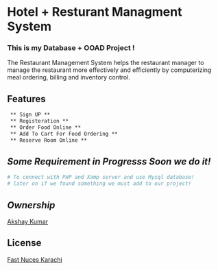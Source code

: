 # Hotel + Resturant Managment System 


### This is my Database + OOAD Project !
The Restaurant Management System helps the restaurant manager to manage the restaurant more effectively and efficiently by computerizing meal ordering, billing and inventory control.

## Features 

```markdown
 ** Sign UP **
 ** Registeration **
 ** Order Food Online ** 
 ** Add To Cart For Food Ordering **
 ** Reserve Room Online **

```
## *Some Requirement in Progresss Soon we do it!*
```bash
# To connect with PHP and Xamp server and use Mysql database!
# later on if we found something we must add to our project! 
```


## *Ownership*
[Akshay Kumar](https://www.facebook.com/LoVe.KumarAkm) 

  


## License
[Fast Nuces Karachi](http://khi.nu.edu.pk/) 


